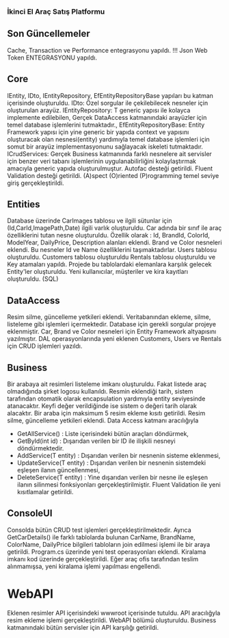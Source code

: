 
### İkinci El Araç Satış Platformu

## Son Güncellemeler

Cache, Transaction ve Performance entegrasyonu yapıldı.
!!! Json Web Token ENTEGRASYONU yapıldı.

## Core
IEntity, IDto, IEntityRepository, EfEntityRepositoryBase yapıları bu katman içerisinde oluşturuldu.
IDto: Özel sorgular ile çekilebilecek nesneler için oluşturulan arayüz.
IEntityRepository: T generic yapısı ile kolayca implemente edilebilen, Gerçek DataAccess katmanındaki arayüzler için temel database işlemlerini tutmaktadır.,
EfEntityRepositoryBase: Entity Framework yapısı için yine generic bir yapıda context ve yapısını oluşturacak olan nesnesi(entity) yardımıyla temel database işlemleri için somut bir arayüz implementasyonunu sağlayacak iskeleti tutmaktadır.
ICrudServices: Gerçek Business katmanında farklı nesnelere ait servisler için benzer veri tabanı işlemlerinin uygulanabilirliğini kolaylaştırmak amacıyla generic yapıda oluşturulmuştur.
Autofac desteği getirildi.
Fluent Validation desteği getirildi.
(A)spect (O)riented (P)rogramming temel seviye giriş gerçekleştirildi.

## Entities 
Database üzerinde CarImages tablosu ve ilgili sütunlar için (Id,CarId,ImagePath,Date) ilgili varlık oluşturuldu.
Car adında bir sınıf ile araç özelliklerini tutan nesne oluşturuldu.
Özellik olarak : Id, BrandId, ColorId, ModelYear, DailyPrice, Description alanları eklendi.
Brand ve Color nesneleri eklendi. Bu nesneler Id ve Name özelliklerini taşımaktadırlar.
Users tablosu oluşturuldu.
Customers tablosu oluşturuldu 
Rentals tablosu oluşturuldu ve Key atamaları yapıldı.
Projede bu tablolardaki elemanlara karşılık gelecek Entity'ler oluşturuldu.
Yeni kullanıcılar, müşteriler ve kira kayıtları oluşturuldu. (SQL)

## DataAccess 
Resim silme, güncelleme yetkileri eklendi.
Veritabanından ekleme, silme, listeleme gibi işlemleri içermektedir.
Database için gerekli sorgular projeye eklenmiştir.
Car, Brand ve Color nesneleri için Entity Framework altyapısını yazılmıştır.
DAL operasyonlarında yeni eklenen Customers, Users ve Rentals için CRUD işlemleri yazıldı.

## Business 
Bir arabaya ait resimleri listeleme imkanı oluşturuldu. Fakat listede araç olmadığında şirket logosu kullanıldı.
Resmin eklendiği tarih, sistem tarafından otomatik olarak encapsulation yardımıyla entity seviyesinde atanacaktır. Keyfi değer verildiğinde ise sistem o değeri tarih olarak alacaktır.
Bir araba için maksimum 5 resim ekleme kısıtı getirildi.
Resim silme, güncelleme yetkileri eklendi.
Data Access katmanı aracılığıyla 
- GetAllService()          : Liste içerisindeki bütün araçları döndürmek,
- GetById(int id)          : Dışarıdan verilen bir ID ile ilişkili nesneyi döndürmektedir.
- AddService(T entity)     : Dışarıdan verilen bir nesnenin sisteme eklenmesi,
- UpdateService(T entity)  : Dışarıdan verilen bir nesnenin sistemdeki eşleşen ilanın güncellenmesi, 
- DeleteService(T entity)  : Yine dışarıdan verilen bir nesne ile eşleşen ilanın silinmesi fonksiyonları gerçekleştirilmiştir.
 Fluent Validation ile yeni kısıtlamalar getirildi.

## ConsoleUI
Consolda bütün CRUD test işlemleri gerçekleştirilmektedir.
Ayrıca GetCarDetails() ile farklı tablolarda bulunan CarName, BrandName, ColorName, DailyPrice bilgileri tabloların join edilmesi işlemi ile bir araya getirildi.
Program.cs üzerinde yeni test operasyonları eklendi.
Kiralama imkanı kod üzerinde gerçekleştirildi.
Eğer araç ofis tarafından teslim alınmamışsa, yeni kiralama işlemi yapılması engellendi.

# WebAPI 
Eklenen resimler API içerisindeki wwwroot içerisinde tutuldu.
API aracılığyla resim ekleme işlemi gerçekleştirildi.
WebAPI bölümü oluşturuldu.
Business katmanındaki bütün servisler için API karşılığı getirildi.
